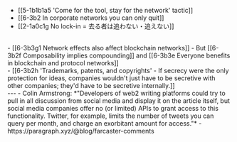 - [[5-1b1b1a5 'Come for the tool, stay for the network' tactic]]
- [[6-3b2 In corporate networks you can only quit]]
- [[2-1a0c1g No lock-in = 去る者は追わない・追えない]]
<br>
- [[6-3b3g1 Network effects also affect blockchain networks]]
  - But [[6-3b2f Composability implies compounding]] and [[6-3b3e Everyone benefits in blockchain and protocol networks]]
<br>
- [[6-3b2h 'Trademarks, patents, and copyrights' - If secrecy were the only protection for ideas, companies wouldn't just have to be secretive with other companies; they'd have to be secretive internally.]]
<br>
---
- Colin Armstrong: *"Developers of web2 writing platforms could try to pull in all discussion from social media and display it on the article itself, but social media companies offer no (or limited) APIs to grant access to this functionality. Twitter, for example, limits the number of tweets you can query per month, and charge an exorbitant amount for access."*
  - https://paragraph.xyz/@blog/farcaster-comments
